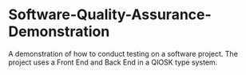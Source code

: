 # Software-Quality-Assurance-Demonstration
A demonstration of how to conduct testing on a software project.  The project uses a Front End and Back End in a QIOSK type system. 
